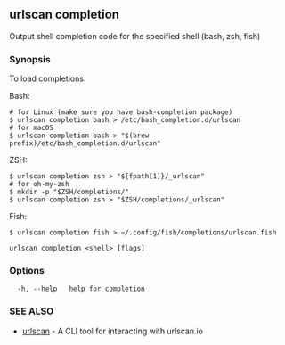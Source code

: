 ## urlscan completion

Output shell completion code for the specified shell (bash, zsh, fish)

### Synopsis

To load completions:

Bash:

    # for Linux (make sure you have bash-completion package)
    $ urlscan completion bash > /etc/bash_completion.d/urlscan
    # for macOS
    $ urlscan completion bash > "$(brew --prefix)/etc/bash_completion.d/urlscan"

ZSH:

    $ urlscan completion zsh > "${fpath[1]}/_urlscan"
    # for oh-my-zsh
    $ mkdir -p "$ZSH/completions/"
    $ urlscan completion zsh > "$ZSH/completions/_urlscan"

Fish:

    $ urlscan completion fish > ~/.config/fish/completions/urlscan.fish

```
urlscan completion <shell> [flags]
```

### Options

```
  -h, --help   help for completion
```

### SEE ALSO

* [urlscan](urlscan.md)	 - A CLI tool for interacting with urlscan.io

